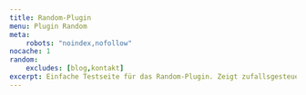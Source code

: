 ```yaml
---
title: Random-Plugin
menu: Plugin Random
meta:
    robots: "noindex,nofollow"
nocache: 1
random:
    excludes: [blog,kontakt]
excerpt: Einfache Testseite für das Random-Plugin. Zeigt zufallsgesteuert eine Seite der Website an.    
---
```

